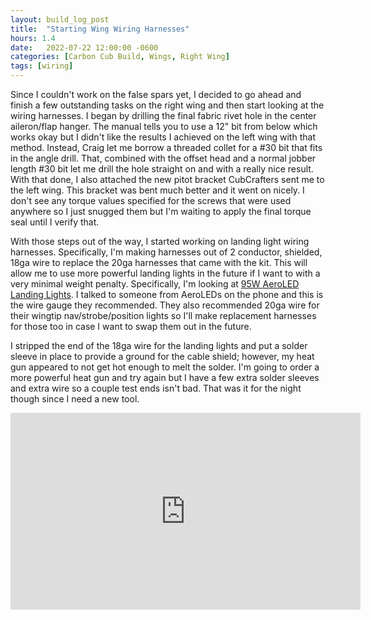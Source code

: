 ```yaml
---
layout: build_log_post
title:  "Starting Wing Wiring Harnesses"
hours: 1.4
date:   2022-07-22 12:00:00 -0600
categories: [Carbon Cub Build, Wings, Right Wing]
tags: [wiring]
---
```


Since I couldn't work on the false spars yet, I decided to go ahead and finish a few outstanding tasks on the right wing and then start looking at the wiring harnesses. I began by drilling the final fabric rivet hole in the center aileron/flap hanger. The manual tells you to use a 12" bit from below which works okay but I didn't like the results I achieved on the left wing with that method. Instead, Craig let me borrow a threaded collet for a #30 bit that fits in the angle drill. That, combined with the offset head and a normal jobber length #30 bit let me drill the hole straight on and with a really nice result. With that done, I also attached the new pitot bracket CubCrafters sent me to the left wing. This bracket was bent much better and it went on nicely. I don't see any torque values specified for the screws that were used anywhere so I just snugged them but I'm waiting to apply the final torque seal until I verify that.

With those steps out of the way, I started working on landing light wiring harnesses. Specifically, I'm making harnesses out of 2 conductor, shielded, 18ga wire to replace the 20ga harnesses that came with the kit. This will allow me to use more powerful landing lights in the future if I want to with a very minimal weight penalty. Specifically, I'm looking at [95W AeroLED Landing Lights](https://aeroleds.com/products/sunspot-36-4000-landing-light/). I talked to someone from AeroLEDs on the phone and this is the wire gauge they recommended. They also recommended 20ga wire for their wingtip nav/strobe/position lights so I'll make replacement harnesses for those too in case I want to swap them out in the future.

I stripped the end of the 18ga wire for the landing lights and put a solder sleeve in place to provide a ground for the cable shield; however, my heat gun appeared to not get hot enough to melt the solder. I'm going to order a more powerful heat gun and try again but I have a few extra solder sleeves and extra wire so a couple test ends isn't bad. That was it for the night though since I need a new tool.

<iframe width="560" height="315" src="https://www.youtube.com/embed/vgZycLtwkOo" title="YouTube video player" frameborder="0" allow="accelerometer; autoplay; clipboard-write; encrypted-media; gyroscope; picture-in-picture" allowfullscreen></iframe>
